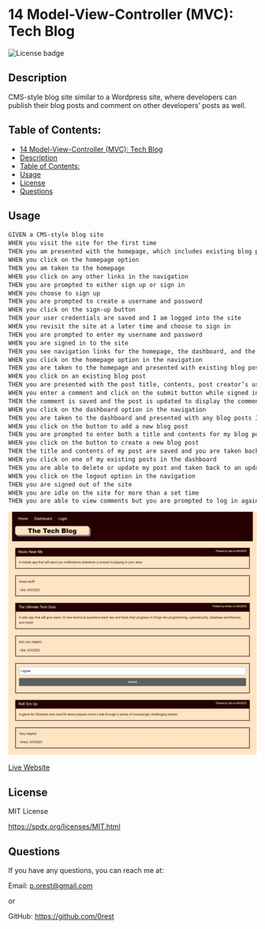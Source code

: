 # 14 Model-View-Controller (MVC): Tech Blog
  ![License badge](https://img.shields.io/badge/License-MIT_License-blue.svg)

## Description
CMS-style blog site similar to a Wordpress site, where developers can publish their blog posts and comment on other developers’ posts as well.

## Table of Contents:
  - [14 Model-View-Controller (MVC): Tech Blog](#14-model-view-controller-mvc-tech-blog)
  - [Description](#description)
  - [Table of Contents:](#table-of-contents)
  - [Usage](#usage)
  - [License](#license)
  - [Questions](#questions)


## Usage
```md
GIVEN a CMS-style blog site
WHEN you visit the site for the first time
THEN you am presented with the homepage, which includes existing blog posts if any have been posted; navigation links for the homepage and the dashboard; and the option to log in
WHEN you click on the homepage option
THEN you am taken to the homepage
WHEN you click on any other links in the navigation
THEN you are prompted to either sign up or sign in
WHEN you choose to sign up
THEN you are prompted to create a username and password
WHEN you click on the sign-up button
THEN your user credentials are saved and I am logged into the site
WHEN you revisit the site at a later time and choose to sign in
THEN you are prompted to enter my username and password
WHEN you are signed in to the site
THEN you see navigation links for the homepage, the dashboard, and the option to log out
WHEN you click on the homepage option in the navigation
THEN you are taken to the homepage and presented with existing blog posts that include the post title and the date created
WHEN you click on an existing blog post
THEN you are presented with the post title, contents, post creator’s username, and date created for that post and have the option to leave a comment
WHEN you enter a comment and click on the submit button while signed in
THEN the comment is saved and the post is updated to display the comment, the comment creator’s username, and the date created
WHEN you click on the dashboard option in the navigation
THEN you are taken to the dashboard and presented with any blog posts I have already created and the option to add a new blog post
WHEN you click on the button to add a new blog post
THEN you are prompted to enter both a title and contents for my blog post
WHEN you click on the button to create a new blog post
THEN the title and contents of my post are saved and you are taken back to an updated dashboard with my new blog post
WHEN you click on one of my existing posts in the dashboard
THEN you are able to delete or update my post and taken back to an updated dashboard
WHEN you click on the logout option in the navigation
THEN you are signed out of the site
WHEN you are idle on the site for more than a set time
THEN you are able to view comments but you are prompted to log in again before you can add, update, or delete comments
```

![screenshot](./assets/screenshot.jpg)

[Live Website](https://mvctech-blog14.herokuapp.com/)

## License
MIT License

https://spdx.org/licenses/MIT.html

## Questions
If you have any questions, you can reach me at:

Email: p.orest@gmail.com

or

GitHub: https://github.com/0rest

